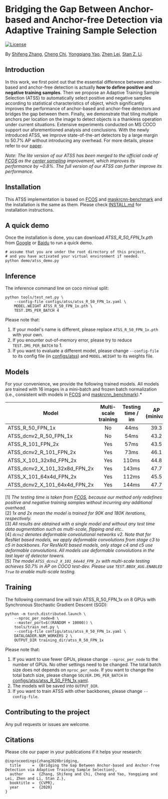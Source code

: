 # Bridging the Gap Between Anchor-based and Anchor-free Detection via Adaptive Training Sample Selection

[![License](https://img.shields.io/badge/license-BSD-blue.svg)](LICENSE)

By [Shifeng Zhang](http://www.cbsr.ia.ac.cn/users/sfzhang/), [Cheng Chi](https://chicheng123.github.io/), [Yongqiang Yao](https://github.com/yqyao), [Zhen Lei](http://www.cbsr.ia.ac.cn/users/zlei/), [Stan Z. Li](http://www.cbsr.ia.ac.cn/users/szli/).

## Introduction

In this work, we first point out that the essential difference between anchor-based and anchor-free detection is actually **how to define positive and negative training samples**. Then we propose an Adaptive Training Sample Selection (ATSS) to automatically select positive and negative samples according to statistical characteristics of object, which significantly improves the performance of anchor-based and anchor-free detectors and bridges the gap between them. Finally, we demonstrate that tiling multiple anchors per location on the image to detect objects is a thankless operation under current situations. Extensive experiments conducted on MS COCO support our aforementioned analysis and conclusions. With the newly introduced ATSS, we improve state-of-the-art detectors by a large margin to 50.7% AP without introducing any overhead. For more details, please refer to our [paper](https://arxiv.org/abs/1912.02424).

*Note: The lite version of our ATSS has been merged to the official code of [FCOS](https://github.com/tianzhi0549/FCOS) as the [center sampling](https://github.com/tianzhi0549/FCOS/blob/master/fcos_core/modeling/rpn/fcos/loss.py#L166-L173) improvement, which improves its performance by ~0.8%. The full version of our ATSS can further improve its performance.*

## Installation
This ATSS implementation is based on [FCOS](https://github.com/tianzhi0549/FCOS) and [maskrcnn-benchmark](https://github.com/facebookresearch/maskrcnn-benchmark) and the installation is the same as them. Please check [INSTALL.md](INSTALL.md) for installation instructions.

## A quick demo
Once the installation is done, you can download *ATSS_R_50_FPN_1x.pth* from [Google](https://drive.google.com/open?id=1t8RLdQ6fsFXa0kzPIQ7541uZeQeMXP73) or [Baidu](https://pan.baidu.com/s/1bYXjWJE35kHLpQAIeWtZ0g) to run a quick demo.
    
    # assume that you are under the root directory of this project,
    # and you have activated your virtual environment if needed.
    python demo/atss_demo.py
    


## Inference
The inference command line on coco minival split:

    python tools/test_net.py \
        --config-file configs/atss/atss_R_50_FPN_1x.yaml \
        MODEL.WEIGHT ATSS_R_50_FPN_1x.pth \
        TEST.IMS_PER_BATCH 4    

Please note that:
1) If your model's name is different, please replace `ATSS_R_50_FPN_1x.pth` with your own.
2) If you enounter out-of-memory error, please try to reduce `TEST.IMS_PER_BATCH` to 1.
3) If you want to evaluate a different model, please change `--config-file` to its config file (in [configs/atss](configs/atss)) and `MODEL.WEIGHT` to its weights file.

## Models
For your convenience, we provide the following trained models. All models are trained with 16 images in a mini-batch and frozen batch normalization (i.e., consistent with models in [FCOS](https://github.com/tianzhi0549/FCOS) and [maskrcnn_benchmark](https://github.com/facebookresearch/maskrcnn-benchmark)).*

Model | Multi-scale training | Testing time / im | AP (minival) | AP (test-dev) | Link
--- |:---:|:---:|:---:|:---:|:---:
ATSS_R_50_FPN_1x | No | 44ms | 39.3 | 39.3 | [Google](https://drive.google.com/open?id=1t8RLdQ6fsFXa0kzPIQ7541uZeQeMXP73)/[Baidu](https://pan.baidu.com/s/1bYXjWJE35kHLpQAIeWtZ0g)
ATSS_dcnv2_R_50_FPN_1x | No | 54ms | 43.2 | 43.0 | [Google](https://drive.google.com/open?id=1_Zl6sVrNZbvawxtMdvNSE9wgURmkLLka)/[Baidu](https://pan.baidu.com/s/1baZJMCCy_waR0hhChgEQFA)
ATSS_R_101_FPN_2x | Yes | 57ms | 43.5 | 43.6 | [Google](https://drive.google.com/open?id=1jenAgiLLqome8nn5ghV7wmknfr1Xg_Dw)/[Baidu](https://pan.baidu.com/s/1hiAew46s877dpgAZ-AweLw)
ATSS_dcnv2_R_101_FPN_2x | Yes | 73ms | 46.1 | 46.3 | [Google](https://drive.google.com/open?id=17S-M6UILyS18s5RW1T6lWFi8nrKMhwd7)/[Baidu](https://pan.baidu.com/s/1eakRoQIqR-UmjWT4RM8vyQ)
ATSS_X_101_32x8d_FPN_2x | Yes | 110ms | 44.8 | 45.1 | [Google](https://drive.google.com/open?id=1jFTdsQD2KfR9Dh1NgX05_02wfQxlnmD3)/[Baidu](https://pan.baidu.com/s/1uO3ZLstI7tkVQBayjRy-6w)
ATSS_dcnv2_X_101_32x8d_FPN_2x | Yes | 143ms | 47.7 | 47.7 | [Google](https://drive.google.com/open?id=19E7vh7YCq0ZpvRIaswDMWGRmwcGK56Bz)/[Baidu](https://pan.baidu.com/s/1pOMZGb3UZb7u_lTqUk55Mw)
ATSS_X_101_64x4d_FPN_2x | Yes | 112ms | 45.5 | 45.6 | [Google](https://drive.google.com/open?id=1ECj7mQwZowiTsSwDXU5Q_Ab2tG-Byhsk)/[Baidu](https://pan.baidu.com/s/1LxNkz0To_mGWGRbtzA78bw)
ATSS_dcnv2_X_101_64x4d_FPN_2x | Yes | 144ms | 47.7 | 47.7 | [Google](https://drive.google.com/open?id=1Lmhtn71AgJC_6B5iqU8-PG_rYanKEr2k)/[Baidu](https://pan.baidu.com/s/1nzX-lUvZfnV--fj6OwsnmQ)

[1] *The testing time is taken from [FCOS](https://github.com/tianzhi0549/FCOS), because our method only redefines positive and negative training samples without incurring any additional overhead.* \
[2] *1x and 2x mean the model is trained for 90K and 180K iterations, respectively.* \
[3] *All results are obtained with a single model and without any test time data augmentation such as multi-scale, flipping and etc..* \
[4] *`dcnv2` denotes deformable convolutional networks v2. Note that for ResNet based models, we apply deformable convolutions from stage c3 to c5 in backbones. For ResNeXt based models, only stage c4 and c5 use deformable convolutions. All models use deformable convolutions in the last layer of detector towers.* \
[5] *The model `ATSS_dcnv2_X_101_64x4d_FPN_2x` with multi-scale testing achieves 50.7% in AP on COCO test-dev. Please use `TEST.BBOX_AUG.ENABLED True` to enable multi-scale testing.*

## Training

The following command line will train ATSS_R_50_FPN_1x on 8 GPUs with Synchronous Stochastic Gradient Descent (SGD):

    python -m torch.distributed.launch \
        --nproc_per_node=8 \
        --master_port=$((RANDOM + 10000)) \
        tools/train_net.py \
        --config-file configs/atss/atss_R_50_FPN_1x.yaml \
        DATALOADER.NUM_WORKERS 2 \
        OUTPUT_DIR training_dir/atss_R_50_FPN_1x
        
Please note that:
1) If you want to use fewer GPUs, please change `--nproc_per_node` to the number of GPUs. No other settings need to be changed. The total batch size does not depends on `nproc_per_node`. If you want to change the total batch size, please change `SOLVER.IMS_PER_BATCH` in [configs/atss/atss_R_50_FPN_1x.yaml](configs/atss/atss_R_50_FPN_1x.yaml).
2) The models will be saved into `OUTPUT_DIR`.
3) If you want to train ATSS with other backbones, please change `--config-file`.

## Contributing to the project
Any pull requests or issues are welcome.

## Citations
Please cite our paper in your publications if it helps your research:
```
@inproceedings{zhang2020bridging,
  title     =  {Bridging the Gap Between Anchor-based and Anchor-free Detection via Adaptive Training Sample Selection},
  author    =  {Zhang, Shifeng and Chi, Cheng and Yao, Yongqiang and Lei, Zhen and Li, Stan Z.},
  booktitle =  {CVPR},
  year      =  {2020}
}
```
